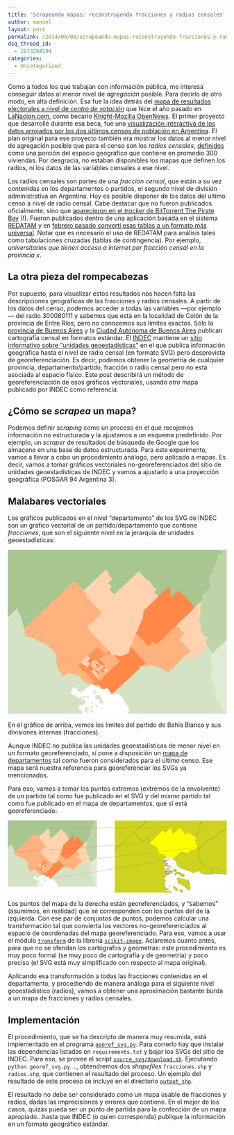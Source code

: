 ```yaml
---
title: 'Scrapeando mapas: reconstruyendo fracciones y radios censales'
author: manuel
layout: post
permalink: /2014/05/09/scrapeando-mapas-reconstruyendo-fracciones-y-radios-censales/
dsq_thread_id:
  - 2673284194
categories:
  - Uncategorized
---
```

Como a todos los que trabajan con información pública, me interesa conseguir datos al menor nivel de *agregación* posible. Para decirlo de otro modo, en alta definición. Esa fue la idea detrás del [mapa de resultados electorales a nivel de *centro de votación*][1] que hice el año pasado en [LaNacion.com][2], como becario [Knight-Mozilla OpenNews][3]. El primer proyecto que desarrollé durante esa beca, fue una [visualización interactiva de los datos arrojados por los dos últimos censos de población en Argentina][4]. El plan original para ese proyecto también era mostrar los datos al menor nivel de agregación posible que para el censo son los *radios censales*, [definidos][5] como una porción del espacio geográfico que contiene en promedio 300 viviendas. Por desgracia, no estaban disponibles los mapas que definen los radios, ni los datos de las variables censales a ese nivel.

Los radios censales son partes de una *fracción censal*, que están a su vez contenidas en los departamentos o partidos, el segundo nivel de división administrativa en Argentina. Hoy es posible disponer de los datos del último censo a nivel de radio censal. Cabe destacar que no fueron publicados oficialmente, sino que [aparecieron en el *tracker* de BitTorrent The Pirate Bay][6] (!). Fueron publicados dentro de una aplicación basada en el sistema [REDATAM][7] y en [febrero pasado convertí esas tablas a un formato más universal][8]. Notar que es necesario el uso de REDATAM para análisis tales como tabulaciones cruzadas (tablas de contingencia). Por ejemplo, *universitarios que tienen acceso a internet por fracción censal en la provincia x*.

## La otra pieza del rompecabezas

Por supuesto, para visualizar estos resultados nos hacen falta las descripciones geográficas de las fracciones y radios censales. A partir de los datos del censo, podemos acceder a todas las variables —por ejemplo— del radio 300080111 y sabemos que está en la localidad de Colón de la provincia de Entre Ríos, pero no conocemos sus límites exactos. Sólo la [provincia de Buenos Aires][9] y la [Ciudad Autónoma de Buenos Aires][10] publican cartografía censal en formatos estándar. El [INDEC][11] mantiene un [sitio informativo sobre &#8220;unidades geoestadísticas&#8221;][12] en el que publica información geográfica hasta el nivel de radio censal (en formato SVG) pero desprovista de georeferenciación. Es decir, podemos obtener la geometría de cualquier provincia, departamento/partido, fracción o radio censal pero no está asociada al espacio físico. Este post describirá un método de georeferenciación de esos gráficos vectoriales, usando *otro* mapa publicado por INDEC como referencia.

## ¿Cómo se *scrapea* un mapa?

Podemos definir *scraping* como un proceso en el que recojemos información no estructurada y la ajustamos a un esquema predefinido. Por ejemplo, un *scraper* de resultados de búsqueda de Google que los almacene en una base de datos estructurada. Para este experimento, vamos a llevar a cabo un procedimiento análogo, pero aplicado a mapas. Es decir, vamos a tomar gráficos vectoriales no-georeferenciados del sitio de unidades geoestadísticas de INDEC y vamos a ajustarlo a una proyección geográfica (POSGAR 94 Argentina 3).

## Malabares vectoriales

Los gráficos publicados en el nivel &#8220;departamento&#8221; de los SVG de INDEC son un gráfico vectorial de un partido/departamento que contiene *fracciones*, que son el siguiente nivel en la jerarquía de unidades geoestadísticas:

![Fracciones de Bahía Blanca][13]

En el gráfico de arriba, vemos los límites del partido de Bahía Blanca y sus divisiones internas (fracciones).

Aunque INDEC no publica las unidades geoestadísticas de menor nivel en un formato georeferenciado, sí pone a disposición un [mapa de departamentos][14] tal como fueron considerados para el último censo. Ese mapa será nuestra referencia para georeferenciar los SVGs ya mencionados.

Para eso, vamos a tomar los puntos extremos (extremos de la envolvente) de un partido tal como fue publicado en el SVG y del *mismo* partido tal como fue publicado en el mapa de departamentos, que sí está georeferenciado:

![Puntos correspondientes][15]

Los puntos del mapa de la derecha están georeferenciados, y &#8220;sabemos&#8221; (asumimos, en realidad) que se corresponden con los puntos del de la izquierda. Con ese par de conjuntos de puntos, podemos calcular una transformación tal que convierta los vectores no-georeferenciados al espacio de coordenadas del mapa georeferenciado. Para eso, vamos a usar el módulo [`transform`][16] de la librería [`scikit-image`][17]. Aclaremos cuanto antes, para que no se ofendan los cartógrafos y geómetras: este procedimiento es muy poco formal (se muy poco de cartografía y de geometría) y poco preciso (el SVG está muy simplificado con respecto al mapa original).

Aplicando esa transformación a todas las fracciones contenidas en el departamento, y procediendo de manera análoga para el siguiente nivel geoestadístico (radios), vamos a obtener una aproximación bastante burda a un mapa de fracciones y radios censales.

## Implementación

El procedimiento, que se ha descripto de manera muy resumida, está implementado en el programa [`georef_svg.py`][18]. Para correrlo hay que instalar las dependencias listadas en `requirements.txt` y bajar los SVGs del sitio de INDEC. Para eso, se provee el script [`source_svg/download.sh`][19]. Ejecutando `python georef_svg.py .`, obtendremos dos *shapefiles* `fracciones.shp` y `radios.shp`, que contienen el resultado del proceso. Un ejemplo del resultado de este proceso se incluye en el directorio [`output_shp`][20].

El resultado no debe ser considerado como un mapa usable de fracciones y radios, dadas las imprecisiones y errores que contiene. En el mejor de los casos, quizás pueda ser un punto de partida para la confección de un mapa apropiado&#8230;hasta que INDEC (o quien corresponda) publique la información en un formato geográfico estándar.

 [1]: http://interactivos.lanacion.com.ar/mapa-elecciones-2013/
 [2]: http://lanacion.com
 [3]: http://opennews.org
 [4]: http://interactivos.lanacion.com.ar/censo/#Poblacion_Total-intercensal
 [5]: https://www.santafe.gov.ar/index.php/web/content/view/full/163619/%28subtema%29/93664 "SantaFe.gov.ar"
 [6]: https://thepiratebay.se/torrent/9642504/CPV2010BArgVer1.exe
 [7]: http://www.eclac.cl/redatam/default.asp?idioma=IN
 [8]: http://blog.jazzido.com/2014/02/24/resultados-censo-2010-radio-censal/
 [9]: http://www.ec.gba.gov.ar/estadistica/censo2010/cartografia.html
 [10]: http://www.buenosaires.gob.ar/areas/hacienda/sis_estadistico/cartografia_censal_cnphv_2010.php?menu_id=35240
 [11]: http://www.indec.gov.ar
 [12]: http://www.opex.sig.indec.gov.ar/codgeo/index.php?pagina=mapas
 [13]: https://github.com/jazzido/svg-map-scrape/raw/master/img/06056.png?raw=True
 [14]: http://www.indec.gov.ar/default_gis.htm
 [15]: https://github.com/jazzido/svg-map-scrape/raw/master/img/puntos_correspondientes.png?raw=true
 [16]: http://scikit-image.org/docs/dev/api/skimage.transform.html
 [17]: http://scikit-image.org/
 [18]: https://github.com/jazzido/svg-map-scrape/blob/master/georef_svg.py
 [19]: https://github.com/jazzido/svg-map-scrape/blob/master/source_svgs/download.sh
 [20]: https://github.com/jazzido/svg-map-scrape/tree/master/output_shp